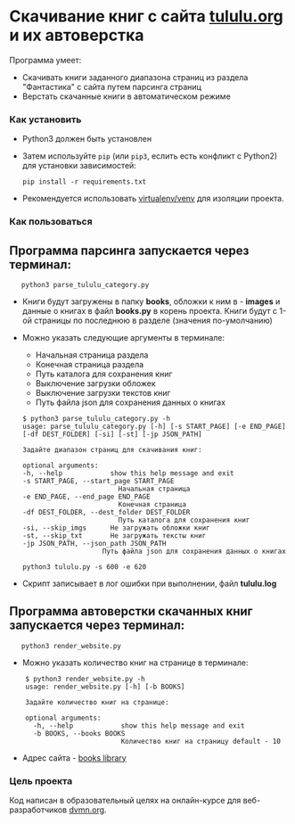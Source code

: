 # Скачивание книг с сайта [tululu.org](https://tululu.org/) и их автоверстка

Программа умеет: 
- Скачивать книги заданного диапазона страниц из раздела "Фантастика" с сайта путем парсинга страниц
- Верстать скачанные книги в автоматическом режиме

### Как установить

- Python3 должен быть установлен
- Затем используйте `pip` (или `pip3`, еслить есть конфликт с Python2) для установки зависимостей: 
    ```
    pip install -r requirements.txt
    ```

- Рекомендуется использовать [virtualenv/venv](https://docs.python.org/3/library/venv.html) для изоляции проекта.


### Как пользоваться
## Программа парсинга запускается через терминал:

```
   python3 parse_tululu_category.py
```
- Книги будут загружены в папку **books**, обложки к ним в - **images** и данные о книгах в файл **books.py** в корень проекта. Книги будут с 1-ой страницы по последнюю в разделе (значения по-умолчанию)

- Можно указать следующие аргументы в терминале:
    - Начальная страница раздела
    - Конечная страница раздела
    - Путь каталога для сохранения книг
    - Выключение загрузки обложек
    - Выключение загрузки текстов книг
    - Путь файла json для сохранения данных о книгах

    ```
    $ python3 parse_tululu_category.py -h
    usage: parse_tululu_category.py [-h] [-s START_PAGE] [-e END_PAGE] [-df DEST_FOLDER] [-si] [-st] [-jp JSON_PATH]

    Задайте диапазон страниц для скачивания книг:

    optional arguments:
    -h, --help            show this help message and exit
    -s START_PAGE, --start_page START_PAGE
                            Начальная страница
    -e END_PAGE, --end_page END_PAGE
                            Конечная страница
    -df DEST_FOLDER, --dest_folder DEST_FOLDER
                            Путь каталога для сохранения книг
    -si, --skip_imgs      Не загружать обложки книг
    -st, --skip_txt       Не загружать тексты книг
    -jp JSON_PATH, --json_path JSON_PATH
                        Путь файла json для сохранения данных о книгах
    ```
    
    ``` 
    python3 tululu.py -s 600 -e 620
    ```

- Скрипт записывает в лог ошибки при выполнении, файл **tululu.log**

## Программа автоверстки скачанных книг запускается через терминал:

```
   python3 render_website.py
```

- Можно указать количество книг на странице в терминале:
```
    $ python3 render_website.py -h
    usage: render_website.py [-h] [-b BOOKS]

    Задайте количество книг на странице:

    optional arguments:
      -h, --help            show this help message and exit
      -b BOOKS, --books BOOKS
                            Количество книг на страницу default - 10 
```
- Адрес сайта - [books library](https://shatskv.github.io/library_parser/pages/index1.html) 

### Цель проекта

Код написан в образовательный целях на онлайн-курсе для веб-разработчиков [dvmn.org](https://dvmn.org/).

